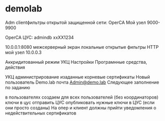 # demolab
Adm clientфильтры открытой защищенной сети:
OperCA
Мой узел
9000-9900

OperCA ЦУС:
admindb
xxXX1234

10.0.0.1:8080
межсерверный экран
локальные открытые фильтры
HTTP
мой узел
10.0.0.3

Аккридитованный режим
УКЦ Настройки Програмнные средства, действия

УКЦ администрирование 
изаданные корневые сертификаты
Новый пользователь Demo.lab
почта Admin@demo.lab
Следующее заполнение по заданию

в пользователях создаем для всех пользователей (без координаторов) ключи в цус
отправить ЦУС
опубликовать нужные ключи в ЦУС (если они просто созданы)
На опер и клиент должны прийти уведомления о недействительных сертификатов
